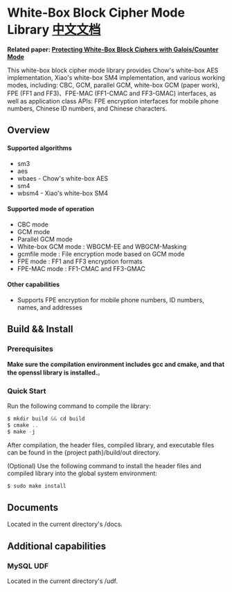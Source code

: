 # White-Box Block Cipher Mode Library [中文文档](./README.CN.md)

**Related paper: [Protecting White-Box Block Ciphers with Galois/Counter Mode](https://ieeexplore.ieee.org/abstract/document/9888845/)**

This white-box block cipher mode library provides Chow's white-box AES implementation, Xiao's white-box SM4 implementation, and various working modes, including: CBC, GCM, parallel GCM, white-box GCM (paper work), FPE (FF1 and FF3)、FPE-MAC (FF1-CMAC and FF3-GMAC) interfaces, as well as application class APIs: FPE encryption interfaces for mobile phone numbers, Chinese ID numbers, and Chinese characters.

## Overview

#### Supported algorithms

- sm3
- aes
- wbaes - Chow's white-box AES
- sm4
- wbsm4 - Xiao's white-box SM4

#### Supported mode of operation

- CBC mode
- GCM mode
- Parallel GCM mode
- White-box GCM mode : WBGCM-EE and WBGCM-Masking
- gcmfile mode : File encryption mode based on GCM mode
- FPE mode : FF1 and FF3 encryption formats
- FPE-MAC mode : FF1-CMAC and FF3-GMAC

#### Other capabilities
- Supports FPE encryption for mobile phone numbers, ID numbers, names, and addresses

## Build && Install

### Prerequisites

**Make sure the compilation environment includes gcc and cmake, and that the openssl library is installed.**。

### Quick Start

Run the following command to compile the library:
```asm
$ mkdir build && cd build
$ cmake ..
$ make -j
```
After compilation, the header files, compiled library, and executable files can be found in the {project path}/build/out directory.

(Optional) Use the following command to install the header files and compiled library into the global system environment:

```asm
$ sudo make install
```

## Documents

Located in the current directory's /docs.

## Additional capabilities

### MySQL UDF

Located in the current directory's /udf.
